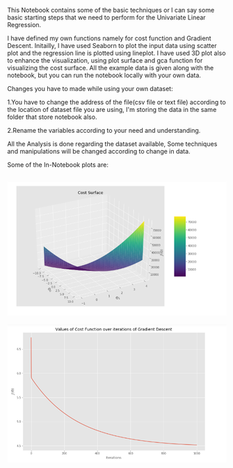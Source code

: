 This Notebook contains some of the basic techniques or I can say some basic starting steps that we need to perform for the Univariate Linear Regression.

I have defined my own functions namely for cost function and Gradient Descent. Initailly, I have used Seaborn to plot the input data using scatter plot and the regression line is plotted using lineplot. I have used 3D plot also to enhance the visualization, using plot surface and gca function for visualizing the cost surface.  All the example data is given along with the notebook, but you can run the notebook locally with your own data.

Changes you have to made while using your own dataset:

1.You have to change the address of the file(csv file or text file) according to the location of dataset file you are using, I'm storing the data in the same folder that store notebook also.

2.Rename the variables according to your need and understanding.

All the Analysis is done regarding the dataset available, Some techniques and manipulations will be changed according to change in data.

Some of the In-Notebook plots are:

&nbsp; &nbsp; &nbsp; &nbsp; &nbsp; &nbsp; &nbsp; &nbsp; &nbsp; &nbsp;![Cost_Surface](https://github.com/Daksh-Singh/Basic_Projects/blob/master/Univariate%20Linear%20Regression/Cost_surface.PNG)
&nbsp; &nbsp; &nbsp; &nbsp; &nbsp; &nbsp; &nbsp; &nbsp; &nbsp; &nbsp;![Gradient Descent Curve](https://github.com/Daksh-Singh/Basic_Projects/blob/master/Univariate%20Linear%20Regression/Gradient_Descent.PNG)

